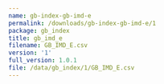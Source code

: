 ```yaml
---
name: gb-index-gb-imd-e
permalink: /downloads/gb-index-gb-imd-e/1
package: gb_index
title: gb_imd_e
filename: GB_IMD_E.csv
version: '1'
full_version: 1.0.1
file: /data/gb_index/1/GB_IMD_E.csv
---
```

